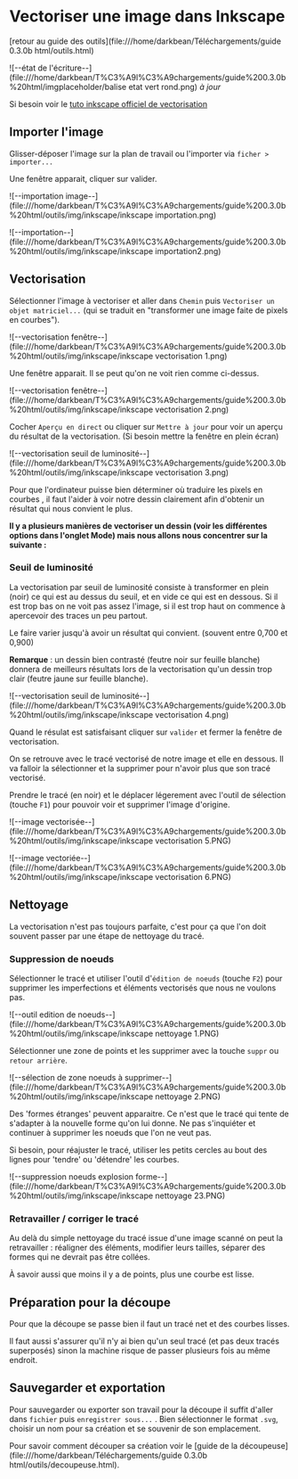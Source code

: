 # Vectoriser une image dans Inkscape

[retour au guide des outils](file:///home/darkbean/Téléchargements/guide 0.3.0b html/outils.html)

![--état de l'écriture--](file:///home/darkbean/T%C3%A9l%C3%A9chargements/guide%200.3.0b%20html/imgplaceholder/balise etat vert rond.png) *à jour*

 

Si besoin voir le [tuto inkscape officiel de vectorisation](https://inkscape.org/fr/doc/tutorials/tracing/tutorial-tracing.html)

 

## Importer l'image

Glisser-déposer l'image sur la plan de travail ou l'importer via `ficher > importer...`

Une fenêtre apparait, cliquer sur valider.

![--importation image--](file:///home/darkbean/T%C3%A9l%C3%A9chargements/guide%200.3.0b%20html/outils/img/inkscape/inkscape importation.png)

![--importation--](file:///home/darkbean/T%C3%A9l%C3%A9chargements/guide%200.3.0b%20html/outils/img/inkscape/inkscape importation2.png)

 

## Vectorisation

Sélectionner l'image à vectoriser et aller dans `Chemin` puis `Vectoriser un objet matriciel...` (qui se traduit en "transformer une image faite de pixels en courbes").

![--vectorisation fenêtre--](file:///home/darkbean/T%C3%A9l%C3%A9chargements/guide%200.3.0b%20html/outils/img/inkscape/inkscape vectorisation 1.png)

 

Une fenêtre apparait. Il se peut qu'on ne voit rien comme ci-dessus.

![--vectorisation fenêtre--](file:///home/darkbean/T%C3%A9l%C3%A9chargements/guide%200.3.0b%20html/outils/img/inkscape/inkscape vectorisation 2.png)

 

Cocher `Aperçu en direct` ou cliquer sur `Mettre à jour` pour voir un aperçu du résultat de la vectorisation. (Si besoin mettre la fenêtre en plein écran)

![--vectorisation seuil de luminosité--](file:///home/darkbean/T%C3%A9l%C3%A9chargements/guide%200.3.0b%20html/outils/img/inkscape/inkscape vectorisation 3.png)

 

Pour  que l'ordinateur puisse bien déterminer où traduire les pixels en  courbes , il faut l'aider à voir notre dessin clairement afin d'obtenir  un résultat qui nous convient le plus.

**Il y a plusieurs  manières de vectoriser un dessin (voir les différentes options dans  l'onglet Mode) mais nous allons nous concentrer sur la suivante :**

 

### Seuil de luminosité

La  vectorisation par seuil de luminosité consiste à transformer en plein  (noir) ce qui est au dessus du seuil, et en vide ce qui est en dessous.  Si il est trop bas on ne voit pas assez l'image, si il est trop haut on  commence à apercevoir des traces un peu partout.

Le faire varier jusqu'à avoir un résultat qui convient. (souvent entre 0,700 et 0,900)

**Remarque**  : un dessin bien contrasté (feutre noir sur feuille blanche) donnera de  meilleurs résultats lors de la vectorisation qu'un dessin trop clair  (feutre jaune sur feuille blanche).

![--vectorisation seuil de luminosité--](file:///home/darkbean/T%C3%A9l%C3%A9chargements/guide%200.3.0b%20html/outils/img/inkscape/inkscape vectorisation 4.png)

 

Quand le résulat est satisfaisant cliquer sur `valider` et fermer la fenêtre de vectorisation.

On  se retrouve avec le tracé vectorisé de notre image et elle en dessous.  Il va falloir la sélectionner et la supprimer pour n'avoir plus que son  tracé vectorisé.

Prendre le tracé (en noir) et le déplacer légerement avec l'outil de sélection (touche `F1`) pour pouvoir voir et supprimer l'image d'origine.

![--image vectorisée--](file:///home/darkbean/T%C3%A9l%C3%A9chargements/guide%200.3.0b%20html/outils/img/inkscape/inkscape vectorisation 5.PNG)

![--image vectoriée--](file:///home/darkbean/T%C3%A9l%C3%A9chargements/guide%200.3.0b%20html/outils/img/inkscape/inkscape vectorisation 6.PNG)

 

## Nettoyage

La vectorisation n'est pas toujours parfaite, c'est pour ça que l'on doit souvent passer par une étape de nettoyage du tracé.

 

### Suppression de noeuds

Sélectionner le tracé et utiliser l'outil d'`édition de noeuds` (touche `F2`) pour supprimer les imperfections et éléments vectorisés que nous ne voulons pas.

![--outil edition de noeuds--](file:///home/darkbean/T%C3%A9l%C3%A9chargements/guide%200.3.0b%20html/outils/img/inkscape/inkscape nettoyage 1.PNG)

Sélectionner une zone de points et les supprimer avec la touche `suppr` ou `retour arrière`.

![--sélection de zone noeuds à supprimer--](file:///home/darkbean/T%C3%A9l%C3%A9chargements/guide%200.3.0b%20html/outils/img/inkscape/inkscape nettoyage 2.PNG)

 

Des  'formes étranges' peuvent apparaitre. Ce n'est que le tracé qui tente  de s'adapter à la nouvelle forme qu'on lui donne. Ne pas s'inquiéter et  continuer à supprimer les noeuds que l'on ne veut pas.

Si besoin, pour réajuster le tracé, utiliser les petits cercles au bout des lignes pour 'tendre' ou 'détendre' les courbes.

![--suppression noeuds explosion forme--](file:///home/darkbean/T%C3%A9l%C3%A9chargements/guide%200.3.0b%20html/outils/img/inkscape/inkscape nettoyage 23.PNG)

 

### Retravailler / corriger le tracé

Au  delà du simple nettoyage du tracé issue d'une image scanné on peut la  retravailler : réaligner des éléments, modifier leurs tailles, séparer  des formes qui ne devrait pas être collées.

À savoir aussi que moins il y a de points, plus une courbe est lisse.

 

## Préparation pour la découpe

Pour que la découpe se passe bien il faut un tracé net et des courbes lisses.

Il  faut aussi s'assurer qu'il n'y ai bien qu'un seul tracé (et pas deux  tracés superposés) sinon la machine risque de passer plusieurs fois au  même endroit.

 

## Sauvegarder et exportation

Pour sauvegarder ou exporter son travail pour la découpe il suffit d'aller dans `fichier` puis `enregistrer sous...` . Bien sélectionner le format `.svg`, choisir un nom pour sa création et se souvenir de son emplacement.

 

Pour savoir comment découper sa création voir le [guide de la découpeuse](file:///home/darkbean/Téléchargements/guide 0.3.0b html/outils/decoupeuse.html).